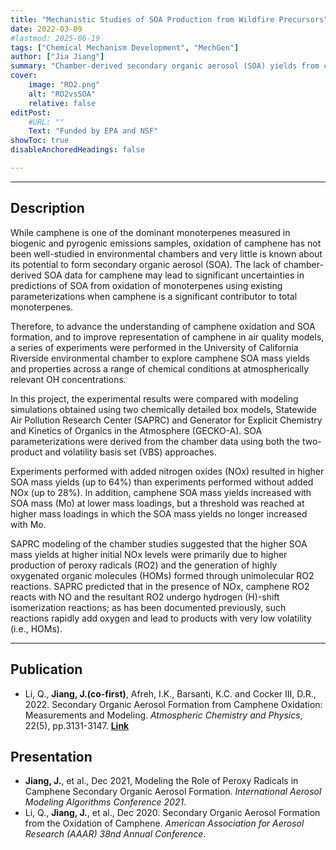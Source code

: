 ```yaml
---
title: "Mechanistic Studies of SOA Production from Wildfire Precursors" 
date: 2022-03-09
#lastmod: 2025-06-19
tags: ["Chemical Mechanism Development", "MechGen"]
author: ["Jia Jiang"]
summary: "Chamber-derived secondary organic aerosol (SOA) yields from camphene are reported here for the first time. The influence of peroxy radicals (RO2) was investigated using chemically detailed box models. Notably, this study is the first to show that low concentrations of NO can enhance the formation of oxygenated organic molecules (HOMs) in the atmosphere."
cover:
    image: "RO2.png"
    alt: "RO2vsSOA"
    relative: false
editPost:
    #URL: ""
    Text: "Funded by EPA and NSF"
showToc: true
disableAnchoredHeadings: false

---
```


---

## Description
While camphene is one of the dominant monoterpenes measured in biogenic and pyrogenic emissions samples, oxidation of camphene has not been well-studied in environmental chambers and very little is known about its potential to form secondary organic aerosol (SOA). The lack of chamber-derived SOA data for camphene may lead to significant uncertainties in predictions of SOA from oxidation of monoterpenes using existing parameterizations when camphene is a significant contributor to total monoterpenes. 

Therefore, to advance the understanding of camphene oxidation and SOA formation, and to improve representation of camphene in air quality models, a series of experiments were performed in the University of California Riverside environmental chamber to explore camphene SOA mass yields and properties across a range of chemical conditions at atmospherically relevant OH concentrations. 

In this project, the experimental results were compared with modeling simulations obtained using two chemically detailed box models, Statewide Air Pollution Research Center (SAPRC) and Generator for Explicit Chemistry and Kinetics of Organics in the Atmosphere (GECKO-A). SOA parameterizations were derived from the chamber data using both the two-product and volatility basis set (VBS) approaches. 

Experiments performed with added nitrogen oxides (NOx) resulted in higher SOA mass yields (up to 64%) than experiments performed without added NOx (up to 28%). In addition, camphene SOA mass yields increased with SOA mass (Mo) at lower mass loadings, but a threshold was reached at higher mass loadings in which the SOA mass yields no longer increased with Mo. 

SAPRC modeling of the chamber studies suggested that the higher SOA mass yields at higher initial NOx levels were primarily due to higher production of peroxy radicals (RO2) and the generation of highly oxygenated organic molecules (HOMs) formed through unimolecular RO2 reactions. SAPRC predicted that in the presence of NOx, camphene RO2 reacts with NO and the resultant RO2 undergo hydrogen (H)-shift isomerization reactions; as has been documented previously, such reactions rapidly add oxygen and lead to products with very low volatility (i.e., HOMs). 

---

## Publication
 * Li, Q., **Jiang, J.(co-first)**, Afreh, I.K., Barsanti, K.C. and Cocker III, D.R., 2022. Secondary Organic Aerosol Formation from Camphene Oxidation: Measurements and Modeling. *Atmospheric Chemistry and Physics*, 22(5), pp.3131-3147. [**Link**](https://doi.org/10.5194/acp-22-3131-2022)


## Presentation
* **Jiang, J.**, et al., Dec 2021, Modeling the Role of Peroxy Radicals in Camphene Secondary Organic Aerosol Formation. *International Aerosol Modeling Algorithms Conference 2021*.
* Li, Q., **Jiang, J.**, et al., Dec 2020. Secondary Organic Aerosol Formation from the Oxidation of Camphene. *American Association for Aerosol Research (AAAR) 38nd Annual Conference*. 